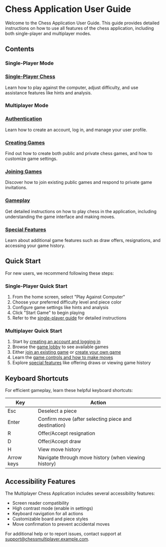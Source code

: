 # Chess Application User Guide

Welcome to the Chess Application User Guide. This guide provides detailed instructions on how to use all features of the chess application, including both single-player and multiplayer modes.

## Contents

### Single-Player Mode

### [Single-Player Chess](single-player.md)
Learn how to play against the computer, adjust difficulty, and use assistance features like hints and analysis.

### Multiplayer Mode

### [Authentication](authentication.md)
Learn how to create an account, log in, and manage your user profile.

### [Creating Games](creating-games.md)
Find out how to create both public and private chess games, and how to customize game settings.

### [Joining Games](joining-games.md)
Discover how to join existing public games and respond to private game invitations.

### [Gameplay](gameplay.md)
Get detailed instructions on how to play chess in the application, including understanding the game interface and making moves.

### [Special Features](special-features.md)
Learn about additional game features such as draw offers, resignations, and accessing your game history.

## Quick Start

For new users, we recommend following these steps:

### Single-Player Quick Start
1. From the home screen, select "Play Against Computer"
2. Choose your preferred difficulty level and piece color
3. Configure game settings like hints and analysis
4. Click "Start Game" to begin playing
5. Refer to the [single-player guide](single-player.md) for detailed instructions

### Multiplayer Quick Start
1. Start by [creating an account and logging in](authentication.md)
2. Browse the [game lobby](joining-games.md) to see available games
3. Either [join an existing game](joining-games.md) or [create your own game](creating-games.md)
4. Learn the [game controls and how to make moves](gameplay.md)
5. Explore [special features](special-features.md) like offering draws or viewing game history

## Keyboard Shortcuts

For efficient gameplay, learn these helpful keyboard shortcuts:

| Key | Action |
|-----|--------|
| Esc | Deselect a piece |
| Enter | Confirm move (after selecting piece and destination) |
| R | Offer/Accept resignation |
| D | Offer/Accept draw |
| H | View move history |
| Arrow keys | Navigate through move history (when viewing history) |

## Accessibility Features

The Multiplayer Chess Application includes several accessibility features:

- Screen reader compatibility
- High contrast mode (enable in settings)
- Keyboard navigation for all actions
- Customizable board and piece styles
- Move confirmation to prevent accidental moves

For additional help or to report issues, contact support at support@chessmultiplayer.example.com.